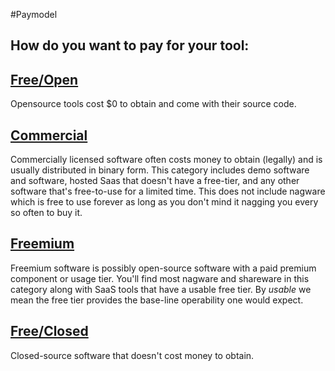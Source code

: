 #Paymodel
## How do you want to pay for your tool:

## [Free/Open](free_open) 
Opensource tools cost $0 to obtain and come with their source code. 

## [Commercial](commercial) 
Commercially licensed software often costs money to obtain (legally) and is
usually distributed in binary form. This category includes demo software and
software, hosted Saas that doesn't have a free-tier, and any other software
that's free-to-use for a limited time. This does not include nagware which is
free to use forever as long as you don't mind it nagging you every so often to
buy it.

## [Freemium](freemium) 
Freemium software is possibly open-source software with a paid premium
component or usage tier. You'll find most nagware and shareware in this
category along with SaaS tools that have a usable free tier. By *usable* we
mean the free tier provides the base-line operability one would expect. 

## [Free/Closed](free_closed) 
Closed-source software that doesn't cost money to obtain.
